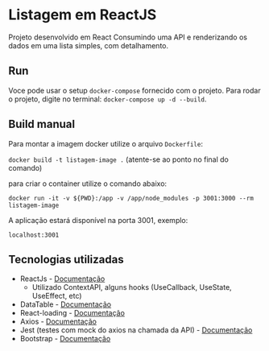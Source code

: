 # Listagem em ReactJS

Projeto desenvolvido em React Consumindo uma API e renderizando os dados em uma lista simples, com detalhamento. 

## Run

Voce pode usar o setup `docker-compose` fornecido com o projeto. Para rodar o projeto, digite no terminal: `docker-compose up -d --build`.

## Build manual

Para montar a imagem docker utilize o arquivo `Dockerfile`:

`docker build -t listagem-image .` (atente-se ao ponto no final do comando)

para criar o container utilize o comando abaixo:

`docker run -it -v ${PWD}:/app -v /app/node_modules -p 3001:3000 --rm listagem-image`

A aplicação estará disponível na porta 3001, exemplo:

`localhost:3001`


## Tecnologias utilizadas

* ReactJs - [Documentação](https://pt-br.reactjs.org/)
    * Utilizado ContextAPI, alguns hooks (UseCallback, UseState, UseEffect, etc)
* DataTable - [Documentação](https://react-data-table-component.netlify.app/?path=/story/getting-started-intro--page)
* React-loading - [Documentação](https://www.npmjs.com/package/react-loading)
* Axios - [Documentação](https://axios-http.com/docs/intro)
* Jest (testes com mock do axios na chamada da API) - [Documentação](https://jestjs.io/pt-BR/)
* Bootstrap - [Documentação](https://getbootstrap.com/docs/4.1/getting-started/introduction/)


